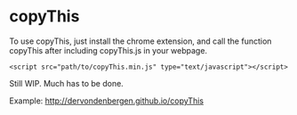 copyThis
========
To use copyThis, just install the chrome extension, and call the function copyThis after including copyThis.js in your webpage.

    <script src="path/to/copyThis.min.js" type="text/javascript"></script>

Still WIP. Much has to be done.

Example: http://dervondenbergen.github.io/copyThis
